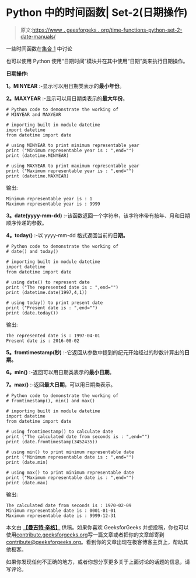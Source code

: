 # Python 中的时间函数| Set-2(日期操作)

> 原文:[https://www . geesforgeks . org/time-functions-python-set-2-date-manuals/](https://www.geeksforgeeks.org/time-functions-python-set-2-date-manipulations/)

一些时间函数在[集合 1](https://www.geeksforgeeks.org/time-functions-in-python-set-1-time-ctime-sleep/) 中讨论

也可以使用 Python 使用“日期时间”模块并在其中使用“日期”类来执行日期操作。

**日期操作:**

**1。MINYEAR** :-显示可以用日期类表示的**最小年份**。

**2。MAXYEAR** :-显示可以用日期类表示的**最大年份**。

```
# Python code to demonstrate the working of
# MINYEAR and MAXYEAR

# importing built in module datetime
import datetime
from datetime import date

# using MINYEAR to print minimum representable year
print ("Minimum representable year is : ",end="")
print (datetime.MINYEAR)

# using MAXYEAR to print maximum representable year
print ("Maximum representable year is : ",end="")
print (datetime.MAXYEAR)
```

输出:

```
Minimum representable year is : 1
Maximum representable year is : 9999

```

**3。date(yyyy-mm-dd)** :-该函数返回一个字符串，该字符串带有按年、月和日期顺序传递的参数。

**4。today()** :-以 yyyy-mm-dd 格式返回当前的**日期。**

```
# Python code to demonstrate the working of
# date() and today()

# importing built in module datetime
import datetime
from datetime import date

# using date() to represent date
print ("The represented date is : ",end="")
print (datetime.date(1997,4,1))

# using today() to print present date
print ("Present date is : ",end="")
print (date.today())
```

输出:

```
The represented date is : 1997-04-01
Present date is : 2016-08-02

```

**5。fromtimestamp(秒)** :-它返回从参数中提到的纪元开始经过的秒数计算出的**日期。**

**6。min()** :-返回可以用日期类表示的**最小日期**。

**7。max()** :-返回**最大日期**，可以用日期类表示。

```
# Python code to demonstrate the working of
# fromtimestamp(), min() and max()

# importing built in module datetime
import datetime
from datetime import date

# using fromtimestamp() to calculate date
print ("The calculated date from seconds is : ",end="")
print (date.fromtimestamp(3452435))

# using min() to print minimum representable date
print ("Minimum representable date is : ",end="")
print (date.min)

# using max() to print minimum representable date
print ("Maximum representable date is : ",end="")
print (date.max)
```

输出:

```
The calculated date from seconds is : 1970-02-09
Minimum representable date is : 0001-01-01
Maximum representable date is : 9999-12-31

```

本文由 **[【曼吉特·辛格】](https://auth.geeksforgeeks.org/profile.php?user=manjeet_04&list=practice)** 供稿。如果你喜欢 GeeksforGeeks 并想投稿，你也可以使用[contribute.geeksforgeeks.org](http://www.contribute.geeksforgeeks.org)写一篇文章或者把你的文章邮寄到 contribute@geeksforgeeks.org。看到你的文章出现在极客博客主页上，帮助其他极客。

如果你发现任何不正确的地方，或者你想分享更多关于上面讨论的话题的信息，请写评论。